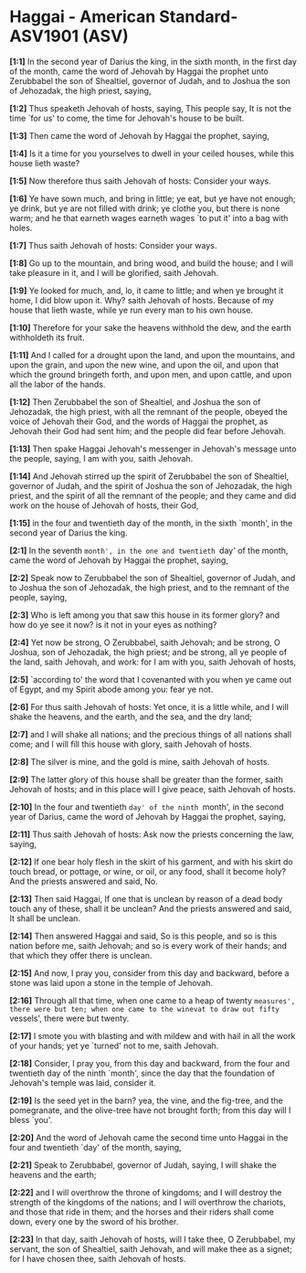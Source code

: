 # Haggai - American Standard-ASV1901 (ASV)

**[1:1]** In the second year of Darius the king, in the sixth month, in the first day of the month, came the word of Jehovah by Haggai the prophet unto Zerubbabel the son of Shealtiel, governor of Judah, and to Joshua the son of Jehozadak, the high priest, saying,

**[1:2]** Thus speaketh Jehovah of hosts, saying, This people say, It is not the time `for us' to come, the time for Jehovah's house to be built.

**[1:3]** Then came the word of Jehovah by Haggai the prophet, saying,

**[1:4]** Is it a time for you yourselves to dwell in your ceiled houses, while this house lieth waste?

**[1:5]** Now therefore thus saith Jehovah of hosts: Consider your ways.

**[1:6]** Ye have sown much, and bring in little; ye eat, but ye have not enough; ye drink, but ye are not filled with drink; ye clothe you, but there is none warm; and he that earneth wages earneth wages `to put it' into a bag with holes.

**[1:7]** Thus saith Jehovah of hosts: Consider your ways.

**[1:8]** Go up to the mountain, and bring wood, and build the house; and I will take pleasure in it, and I will be glorified, saith Jehovah.

**[1:9]** Ye looked for much, and, lo, it came to little; and when ye brought it home, I did blow upon it. Why? saith Jehovah of hosts. Because of my house that lieth waste, while ye run every man to his own house.

**[1:10]** Therefore for your sake the heavens withhold the dew, and the earth withholdeth its fruit.

**[1:11]** And I called for a drought upon the land, and upon the mountains, and upon the grain, and upon the new wine, and upon the oil, and upon that which the ground bringeth forth, and upon men, and upon cattle, and upon all the labor of the hands.

**[1:12]** Then Zerubbabel the son of Shealtiel, and Joshua the son of Jehozadak, the high priest, with all the remnant of the people, obeyed the voice of Jehovah their God, and the words of Haggai the prophet, as Jehovah their God had sent him; and the people did fear before Jehovah.

**[1:13]** Then spake Haggai Jehovah's messenger in Jehovah's message unto the people, saying, I am with you, saith Jehovah.

**[1:14]** And Jehovah stirred up the spirit of Zerubbabel the son of Shealtiel, governor of Judah, and the spirit of Joshua the son of Jehozadak, the high priest, and the spirit of all the remnant of the people; and they came and did work on the house of Jehovah of hosts, their God,

**[1:15]** in the four and twentieth day of the month, in the sixth `month', in the second year of Darius the king.

**[2:1]** In the seventh `month', in the one and twentieth `day' of the month, came the word of Jehovah by Haggai the prophet, saying,

**[2:2]** Speak now to Zerubbabel the son of Shealtiel, governor of Judah, and to Joshua the son of Jehozadak, the high priest, and to the remnant of the people, saying,

**[2:3]** Who is left among you that saw this house in its former glory? and how do ye see it now? is it not in your eyes as nothing?

**[2:4]** Yet now be strong, O Zerubbabel, saith Jehovah; and be strong, O Joshua, son of Jehozadak, the high priest; and be strong, all ye people of the land, saith Jehovah, and work: for I am with you, saith Jehovah of hosts,

**[2:5]** `according to' the word that I covenanted with you when ye came out of Egypt, and my Spirit abode among you: fear ye not.

**[2:6]** For thus saith Jehovah of hosts: Yet once, it is a little while, and I will shake the heavens, and the earth, and the sea, and the dry land;

**[2:7]** and I will shake all nations; and the precious things of all nations shall come; and I will fill this house with glory, saith Jehovah of hosts.

**[2:8]** The silver is mine, and the gold is mine, saith Jehovah of hosts.

**[2:9]** The latter glory of this house shall be greater than the former, saith Jehovah of hosts; and in this place will I give peace, saith Jehovah of hosts.

**[2:10]** In the four and twentieth `day' of the ninth `month', in the second year of Darius, came the word of Jehovah by Haggai the prophet, saying,

**[2:11]** Thus saith Jehovah of hosts: Ask now the priests concerning the law, saying,

**[2:12]** If one bear holy flesh in the skirt of his garment, and with his skirt do touch bread, or pottage, or wine, or oil, or any food, shall it become holy? And the priests answered and said, No.

**[2:13]** Then said Haggai, If one that is unclean by reason of a dead body touch any of these, shall it be unclean? And the priests answered and said, It shall be unclean.

**[2:14]** Then answered Haggai and said, So is this people, and so is this nation before me, saith Jehovah; and so is every work of their hands; and that which they offer there is unclean.

**[2:15]** And now, I pray you, consider from this day and backward, before a stone was laid upon a stone in the temple of Jehovah.

**[2:16]** Through all that time, when one came to a heap of twenty `measures', there were but ten; when one came to the winevat to draw out fifty `vessels', there were but twenty.

**[2:17]** I smote you with blasting and with mildew and with hail in all the work of your hands; yet ye `turned' not to me, saith Jehovah.

**[2:18]** Consider, I pray you, from this day and backward, from the four and twentieth day of the ninth `month', since the day that the foundation of Jehovah's temple was laid, consider it.

**[2:19]** Is the seed yet in the barn? yea, the vine, and the fig-tree, and the pomegranate, and the olive-tree have not brought forth; from this day will I bless `you'.

**[2:20]** And the word of Jehovah came the second time unto Haggai in the four and twentieth `day' of the month, saying,

**[2:21]** Speak to Zerubbabel, governor of Judah, saying, I will shake the heavens and the earth;

**[2:22]** and I will overthrow the throne of kingdoms; and I will destroy the strength of the kingdoms of the nations; and I will overthrow the chariots, and those that ride in them; and the horses and their riders shall come down, every one by the sword of his brother.

**[2:23]** In that day, saith Jehovah of hosts, will I take thee, O Zerubbabel, my servant, the son of Shealtiel, saith Jehovah, and will make thee as a signet; for I have chosen thee, saith Jehovah of hosts.
